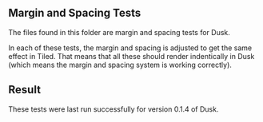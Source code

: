 ## Margin and Spacing Tests ##

The files found in this folder are margin and spacing tests for Dusk.

In each of these tests, the margin and spacing is adjusted to get the same effect in Tiled. That means that all these should render indentically in Dusk (which means the margin and spacing system is working correctly).

## Result ##

These tests were last run successfully for version 0.1.4 of Dusk.